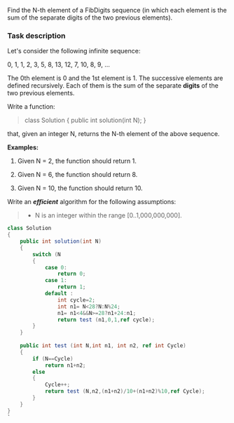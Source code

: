 Find the N-th element of a FibDigits sequence (in which each element is the sum of the separate digits of the two previous elements).
### Task description

Let's consider the following infinite sequence:

0, 1, 1, 2, 3, 5, 8, 13, 12, 7, 10, 8, 9, ...

The 0th element is 0 and the 1st element is 1. The successive elements are defined recursively. Each of them is the sum of the separate **digits** of the two previous elements.

Write a function:

> class Solution { public int solution(int N); }

that, given an integer N, returns the N-th element of the above sequence.

**Examples:**

1. Given N = 2, the function should return 1.

2. Given N = 6, the function should return 8.

3. Given N = 10, the function should return 10.

Write an ***efficient*** algorithm for the following assumptions:

> - N is an integer within the range [0..1,000,000,000].


```c#
class Solution 
{ 
	public int solution(int N) 
	{ 
		switch (N
		{ 
			case 0: 
				return 0; 
			case 1: 
				return 1; 
			default : 
				int cycle=2; 
				int n1= N<28?N:N%24; 
				n1= n1<4&&N>=28?n1+24:n1; 
				return test (n1,0,1,ref cycle); 
		} 
	} 
	
	public int test (int N,int n1, int n2, ref int Cycle) 
	{ 
		if (N==Cycle) 
			return n1+n2; 
		else 
		{ 
			Cycle++; 
			return test (N,n2,(n1+n2)/10+(n1+n2)%10,ref Cycle); 
		} 
	}
}
`

